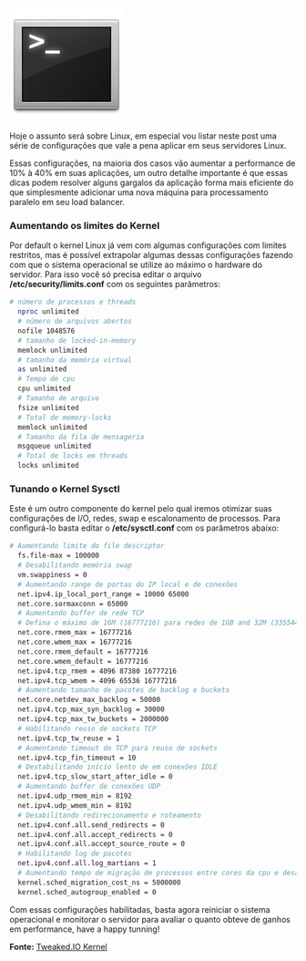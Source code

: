 ![Tunning em servidor Linux](/images/terminal-console-linux.jpg)

Hoje o assunto será sobre Linux, em especial vou listar neste post uma série de configurações que vale a pena aplicar em seus servidores Linux.

Essas configurações, na maioria dos casos vão aumentar a performance de 10% à 40% em suas aplicações, um outro detalhe importante é que essas dicas podem resolver alguns gargalos da aplicação forma mais eficiente do que simplesmente adicionar uma nova máquina para processamento paralelo em seu load balancer.

### Aumentando os limites do Kernel

Por default o kernel Linux já vem com algumas configurações com limites restritos, mas é possível extrapolar algumas dessas configurações fazendo com que o sistema operacional se utilize ao máximo o hardware do servidor. Para isso você só precisa editar o arquivo **/etc/security/limits.conf** com os seguintes parâmetros:

 ``` bash
 # número de processos e threads
   nproc unlimited
   # número de arquivos abertos
   nofile 1048576
   # tamanho de locked-in-memory
   memlock unlimited
   # tamanho da memória virtual
   as unlimited
   # Tempo de cpu
   cpu unlimited
   # Tamanho de arquivo
   fsize unlimited
   # Total de memory-locks
   memlock unlimited
   # Tamanho da fila de mensageria
   msgqueue unlimited
   # Total de locks em threads
   locks unlimited
``` 

### Tunando o Kernel Sysctl

Este é um outro componente do kernel pelo qual iremos otimizar suas configurações de I/O, redes, swap e escalonamento de processos. Para configurá-lo basta editar o **/etc/sysctl.conf** com os parâmetros abaixo:

 ``` bash
 # Aumentando limite do file descriptor
   fs.file-max = 100000
   # Desabilitando memória swap
   vm.swappiness = 0
   # Aumentando range de portas do IP local e de conexões
   net.ipv4.ip_local_port_range = 10000 65000
   net.core.sormaxconn = 65000
   # Aumentando buffer de rede TCP
   # Defina o máximo de 16M (16777216) para redes de 1GB and 32M (33554432) ou 54M (56623104) para redes de 10GB
   net.core.rmem_max = 16777216
   net.core.wmem_max = 16777216
   net.core.rmem_default = 16777216
   net.core.wmem_default = 16777216
   net.ipv4.tcp_rmem = 4096 87380 16777216
   net.ipv4.tcp_wmem = 4096 65536 16777216
   # Aumentando tamanho de pacotes de backlog e buckets
   net.core.netdev_max_backlog = 50000
   net.ipv4.tcp_max_syn_backlog = 30000
   net.ipv4.tcp_max_tw_buckets = 2000000
   # Habilitando reuso de sockets TCP
   net.ipv4.tcp_tw_reuse = 1
   # Aumentando timeout do TCP para reuso de sockets
   net.ipv4.tcp_fin_timeout = 10
   # Destabilitando início lento de em conexões IDLE
   net.ipv4.tcp_slow_start_after_idle = 0
   # Aumentando buffer de conexões UDP
   net.ipv4.udp_rmem_min = 8192
   net.ipv4.udp_wmem_min = 8192
   # Desabilitando redirecionamento e roteamento
   net.ipv4.conf.all.send_redirects = 0
   net.ipv4.conf.all.accept_redirects = 0
   net.ipv4.conf.all.accept_source_route = 0
   # Habilitando log de pacotes
   net.ipv4.conf.all.log_martians = 1
   # Aumentando tempo de migração de processos entre cores da cpu e desabilitando auto-agrupamento de processos
   kernel.sched_migration_cost_ns = 5000000
   kernel.sched_autogroup_enabled = 0
``` 

Com essas configurações habilitadas, basta agora reiniciar o sistema operacional e monitorar o servidor para avaliar o quanto obteve de ganhos em performance, have a happy tunning!

**Fonte:** [Tweaked.IO Kernel](http://tweaked.io/guide/kernel/)